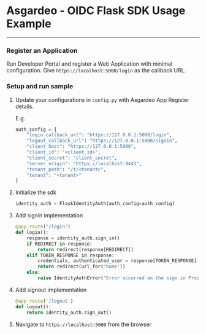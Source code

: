 # Asgardeo - OIDC Flask SDK  Usage Example
---

### Register an Application

Run Developer Portal and register a Web Application with minimal configuration. 
Give `https://localhost:5000/login` as the callback URL.

### Setup and run sample

1. Update your configurations in `config.py` with Asgardeo App Register details.

    E.g.

    ```python
    auth_config = {
        "login_callback_url": "https://127.0.0.1:5000/login",
        "logout_callback_url": "https://127.0.0.1:5000/signin",
        "client_host": "https://127.0.0.1:5000",
        "client_id": "<client_id>",
        "client_secret": "client_secret",
        "server_origin": "https://localhost:9443",
        "tenant_path": "/t/<tenant>",
        "tenant": "<tenant>"
    }
    ```

2. Initialize the sdk
    ```python
    identity_auth = FlaskIdentityAuth(auth_config=auth_config)
    ```


3. Add signin implementation
    ```python
    @app.route("/login")
    def login():
        response = identity_auth.sign_in()
        if REDIRECT in response:
            return redirect(response[REDIRECT])
        elif TOKEN_RESPONSE in response:
            credentials, authenticated_user = response[TOKEN_RESPONSE]
            return redirect(url_for('home'))
        else:
            raise IdentityAuthError("Error occurred on the sign in Process Please Try again later")
   ```

4. Add signout implementation
    ```python
    @app.route('/logout')
    def logout():
        return identity_auth.sign_out()
   ```

5. Navigate to `https://localhost:5000` from the browser
